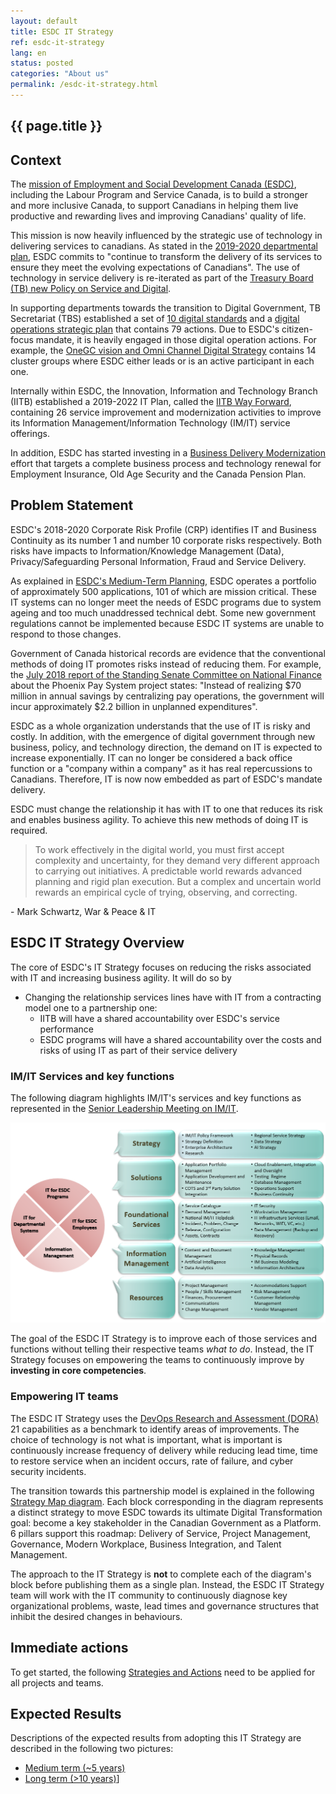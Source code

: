 ```yaml
---
layout: default
title: ESDC IT Strategy
ref: esdc-it-strategy
lang: en
status: posted
categories: "About us"
permalink: /esdc-it-strategy.html
---
```


## {{ page.title }}

## Context

The [mission of Employment and Social Development Canada (ESDC)](https://www.canada.ca/en/employment-social-development/corporate/reports/departmental-plan/2019-2020/mandate-role.html), including the Labour Program and Service Canada, is to build a stronger and more inclusive Canada, to support Canadians in helping them live productive and rewarding lives and improving Canadians' quality of life.

This mission is now heavily influenced by the strategic use of technology in delivering services to canadians. As stated in the [2019-2020 departmental plan](https://www.canada.ca/en/employment-social-development/corporate/reports/departmental-plan/2019-2020/plans.html), ESDC commits to "continue to transform the delivery of its services to ensure they meet the evolving expectations of Canadians".
The use of technology in service delivery is re-iterated as part of the [Treasury Board (TB) new Policy on Service and Digital](https://www.tbs-sct.gc.ca/pol/doc-eng.aspx?id=32603).

In supporting departments towards the transition to Digital Government, TB Secretariat (TBS) established a set of [10 digital standards](https://www.tbs-sct.gc.ca/pol/doc-eng.aspx?id=32603) and a [digital operations strategic plan](https://www.canada.ca/en/government/system/digital-government/digital-operations-strategic-plan-2018-2022.html) that contains 79 actions.
Due to ESDC's citizen-focus mandate, it is heavily engaged in those digital operation actions.
For example, the [OneGC vision and Omni Channel Digital Strategy](https://gccollab.ca/groups/profile/154708/enonegc-ungcfrungc) contains 14 cluster groups where ESDC either leads or is an active participant in each one.

Internally within ESDC, the Innovation, Information and Technology Branch (IITB) established a 2019-2022 IT Plan, called the [IITB Way Forward](http://dialogue/grp/IITB-DGIIT-Gov-New-Nouveau/Documents/Departmental%20IMIT%20Plan/19-20%20Plans/IITB%20Moving%20Forward%20v2.docx), containing 26 service improvement and modernization activities to improve its Information Management/Information Technology (IM/IT) service offerings.

In addition, ESDC has started investing in a [Business Delivery Modernization](https://www.canada.ca/en/employment-social-development/corporate/reports/departmental-plan/2019-2020/planned-results.html#h2.04) effort that targets a complete business process and technology renewal for Employment Insurance, Old Age Security and the Canada Pension Plan.

## Problem Statement

ESDC's 2018-2020 Corporate Risk Profile (CRP) identifies IT and Business Continuity as its number 1 and number 10 corporate risks respectively.
Both risks have impacts to Information/Knowledge Management (Data), Privacy/Safeguarding Personal Information, Fraud and Service Delivery.

As explained in [ESDC's Medium-Term Planning](http://dialogue/grp/IITB-DGIIT-Gov-New-Nouveau/Briefings/MTP-Initiative-Mapping_2018.docx), ESDC operates a portfolio of approximately 500 applications, 101 of which are mission critical. These IT systems can no longer meet the needs of ESDC programs due to system ageing and too much unaddressed technical debt. Some new government regulations cannot be implemented because ESDC IT systems are unable to respond to those changes.

Government of Canada historical records are evidence that the conventional methods of doing IT promotes risks instead of reducing them. For example, the [July 2018 report of the Standing Senate Committee on National Finance](https://sencanada.ca/content/sen/committee/421/NFFN/reports/NFFN_Phoenix_Report_32_WEB_e.pdf) about the Phoenix Pay System project states: "Instead of realizing $70 million in annual savings by centralizing pay operations, the government will incur approximately $2.2 billion in unplanned expenditures".

ESDC as a whole organization understands that the use of IT is risky and costly.
In addition, with the emergence of digital government through new business, policy, and technology direction, the demand on IT is expected to increase exponentially.
IT can no longer be considered a back office function or a "company within a company" as it has real repercussions to Canadians.
Therefore, IT is now now embedded as part of ESDC's mandate delivery.

ESDC must change the relationship it has with IT to one that reduces its risk and enables business agility.
To achieve this new methods of doing IT is required.

> To work effectively in the digital world, you must first accept complexity and uncertainty, for they demand very different approach to carrying out initiatives. A predictable world rewards advanced planning and rigid plan execution. But a complex and uncertain world rewards an empirical cycle of trying, observing, and correcting.

\- Mark Schwartz, War & Peace & IT

## ESDC IT Strategy Overview

The core of ESDC's IT Strategy focuses on reducing the risks associated with IT and increasing business agility.
It will do so by

- Changing the relationship services lines have with IT from a contracting model one to a partnership one:
  - IITB will have a shared accountability over ESDC's service performance
  - ESDC programs will have a shared accountability over the costs and risks of using IT as part of their service delivery

### IM/IT Services and key functions

The following diagram highlights IM/IT's services and key functions as represented in the [Senior Leadership Meeting on IM/IT](http://dialogue/grp/BU6810070/Shared%20Documents/Reference%20Materials/ESDC%20IMIT%20Moving%20Forward%20(DM%20Meeting).pptx).

![IM/IT services and key functions](../../assets/images/imit-services-and-functions.png "IM/IT Services and key functions")

The goal of the ESDC IT Strategy is to improve each of those services and functions without telling their respective teams *what to do*.
Instead, the IT Strategy focuses on empowering the teams to continuously improve by **investing in core competencies**.

### Empowering IT teams

The ESDC IT Strategy uses the [DevOps Research and Assessment (DORA)](https://cloud.google.com/devops) 21 capabilities as a benchmark to identify areas of improvements. The choice of technology is not what is important, what is important is continuously increase frequency of delivery while reducing lead time, time to restore service when an incident occurs, rate of failure, and cyber security incidents.

The transition towards this partnership model is explained in the following [Strategy Map diagram](/strategy-summary.html). Each block corresponding in the diagram represents a distinct strategy to move ESDC towards its ultimate Digital Transformation goal: become a key stakeholder in the Canadian Government as a Platform. 6 pillars support this roadmap: Delivery of Service, Project Management, Governance, Modern Workplace, Business Integration, and Talent Management.

The approach to the IT Strategy is **not** to complete each of the diagram's block before publishing them as a single plan. Instead, the ESDC IT Strategy team will work with the IT community to continuously diagnose key organizational problems, waste, lead times and governance structures that inhibit the desired changes in behaviours.

## Immediate actions

To get started, the following [Strategies and Actions](/strategies-actions.html) need to be applied for all projects and teams.

## Expected Results

Descriptions of the expected results from adopting this IT Strategy are described in the following two pictures:

- [Medium term (~5 years)](/it-picture-medium-term.html)
- [Long term (>10 years)](/it-picture-long-term.html)]
